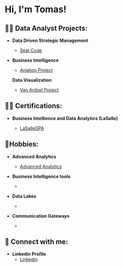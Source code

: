 <h1>Hi, I'm Tomas!</h1>

<h2>👨‍💻 Data Analyst Projects:</h2>

- <b>Data Driven Strategic Management</b>
  - [Seat Code](https://github.com/TomasMontoya1234455667889/Seat-Code-Project/blob/main/README.md)
  
 - <b>Business Intelligence </b>
   - [Aviation Project](https://github.com/TomasMontoya1234455667889/Business-Intelligence-Project/blob/main/README.md)

   <b> Data Visualization </b>
   - [Van Ardsel Project](https://github.com/TomasMontoya1234455667889/Van-Ardsel-Project/blob/main/README.md)
 
  <h2>👨‍💻 Certifications:</h2>

- <b>Business Intellience and Data Analytics (LaSalle)</b>

  - [LaSalleGPA](https://i.imgur.com/hRzZci3.png)

<h2> 🤳Hobbies:</h2>

- <b>Advanced Analytics</b>
  - [Advanced Analytics](https://www.linkedin.com/in/tomas-montoya-359339236?utm_source=share&utm_campaign=share_via&utm_content=profile&utm_medium=android_app)
 
- <b>Business Intelligence tools</b>
  - [](https://www.linkedin.com/in/tomas-montoya-359339236?utm_source=share&utm_campaign=share_via&utm_content=profile&utm_medium=android_app)

- <b>Data Lakes</b>
  - [](https://www.linkedin.com/in/tomas-montoya-359339236?utm_source=share&utm_campaign=share_via&utm_content=profile&utm_medium=android_app)
 
- <b>Communication Gateways</b>
  - [](https://www.linkedin.com/in/tomas-montoya-359339236?utm_source=share&utm_campaign=share_via&utm_content=profile&utm_medium=android_app)

<h2> 🤳 Connect with me:</h2>

- <b>Linkedin Profile</b>
  - [Linkedin](https://www.linkedin.com/in/tomas-montoya-359339236?utm_source=share&utm_campaign=share_via&utm_content=profile&utm_medium=android_app)
